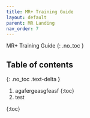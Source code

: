 ```yaml
---
title: MR+ Training Guide
layout: default
parent: MR Landing
nav_order: 7
---
```

MR+ Training Guide
{: .no_toc }

## Table of contents
{: .no_toc .text-delta }

1. agafergeasgfeasf
{:toc}
2. test
 
{:toc}

